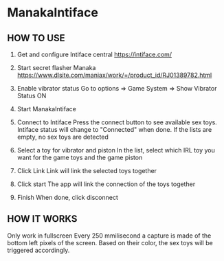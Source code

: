 # ManakaIntiface

HOW TO USE
-----------------------------

1) Get and configure Intiface central
https://intiface.com/

2) Start secret flasher Manaka
https://www.dlsite.com/maniax/work/=/product_id/RJ01389782.html

3) Enable vibrator status
Go to options => Game System => Show Vibrator Status ON

4) Start ManakaIntiface

5) Connect to Intiface
Press the connect button to see available sex toys. Intiface status will change to "Connected" when done. If the lists are empty, no sex toys are detected

6) Select a toy for vibrator and piston
In the list, select which IRL toy you want for the game toys and the game piston

7) Click Link
Link will link the selected toys together

8) Click start
The app will link the connection of the toys together

9) Finish
When done, click disconnect


HOW IT WORKS
-----------------------------

Only work in fullscreen
Every 250 mmilisecond a capture is made of the bottom left pixels of the screen. Based on their color, the sex toys will be triggered accordingly.
